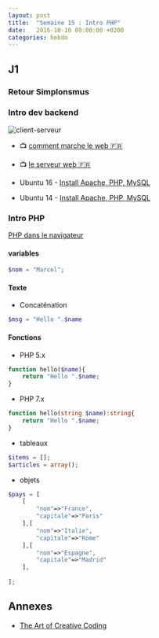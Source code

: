 ```yaml
---
layout: post
title:  "Semaine 15 : Intro PHP"
date:   2016-10-10 09:00:00 +0200
categories: hebdo 
---
```


## J1

### Retour Simplonsmus

### Intro dev backend

![client-serveur](http://oseox.fr/inc/img/php/langage-php.jpg)

- :tv: [comment marche le web :fr:](https://www.youtube.com/watch?v=puPtqmzcyQ0)
- :tv: [le serveur web :fr:](https://www.youtube.com/watch?v=3Tpy8JPgyEU)

- Ubuntu 16 - [ Install Apache, PHP, MySQL](https://www.digitalocean.com/community/tutorials/how-to-install-linux-apache-mysql-php-lamp-stack-on-ubuntu-16-04)
- Ubuntu 14 - [ Install Apache, PHP, MySQL](https://www.digitalocean.com/community/tutorials/how-to-install-linux-apache-mysql-php-lamp-stack-on-ubuntu-14-04)

### Intro PHP

[PHP dans le navigateur](https://repl.it/languages/php)

#### variables 

```php
$nom = "Marcel";
```

#### Texte

- Concaténation

```php
$msg = "Hello ".$name
```

#### Fonctions

- PHP 5.x

```php
function hello($name){
    return "Hello ".$name;
}
```

- PHP 7.x

```php
function hello(string $name):string{
    return "Hello ".$name;
}
```

- tableaux

```php
$items = [];
$articles = array();
```

- objets
```php
$pays = [
    [
        "nom"=>"France",
        "capitale"=>"Paris"
    ],[
        "nom"=>"Italie",
        "capitale"=>"Rome"
    ],[
        "nom"=>"Espagne",
        "capitale"=>"Madrid"
    ],
    
];
```


## Annexes

- [The Art of Creative Coding](https://www.youtube.com/watch?v=LJS4fBjdPM4)



